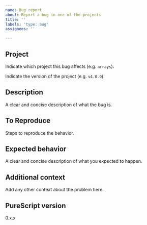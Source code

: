 ```yaml
---
name: Bug report
about: Report a bug in one of the projects
title: ''
labels: 'type: bug'
assignees: ''

---
```


## Project

Indicate which project this bug affects (e.g. `arrays`).

Indicate the version of the project (e.g. `v4.0.0`).

## Description

A clear and concise description of what the bug is.

## To Reproduce

Steps to reproduce the behavior.

## Expected behavior

A clear and concise description of what you expected to happen.

## Additional context

Add any other context about the problem here.

## PureScript version

0.x.x
